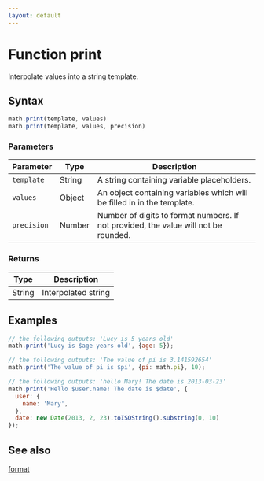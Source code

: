 ```yaml
---
layout: default
---
```


<h1 id="function-print">Function print</h1>

Interpolate values into a string template.


<h2 id="syntax">Syntax</h2>

```js
math.print(template, values)
math.print(template, values, precision)
```

<h3 id="parameters">Parameters</h3>

Parameter | Type | Description
--------- | ---- | -----------
`template` | String | A string containing variable placeholders.
`values` | Object | An object containing variables which will be filled in in the template.
`precision` | Number | Number of digits to format numbers. If not provided, the value will not be rounded.

<h3 id="returns">Returns</h3>

Type | Description
---- | -----------
String | Interpolated string


<h2 id="examples">Examples</h2>

```js
// the following outputs: 'Lucy is 5 years old'
math.print('Lucy is $age years old', {age: 5});

// the following outputs: 'The value of pi is 3.141592654'
math.print('The value of pi is $pi', {pi: math.pi}, 10);

// the following outputs: 'hello Mary! The date is 2013-03-23'
math.print('Hello $user.name! The date is $date', {
  user: {
    name: 'Mary',
  },
  date: new Date(2013, 2, 23).toISOString().substring(0, 10)
});
```


<h2 id="see-also">See also</h2>

[format](format.html)


<!-- Note: This file is automatically generated from source code comments. Changes made in this file will be overridden. -->
